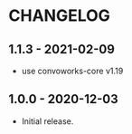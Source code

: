 # CHANGELOG

## 1.1.3 - 2021-02-09

* use convoworks-core v1.19


## 1.0.0 - 2020-12-03

* Initial release.

